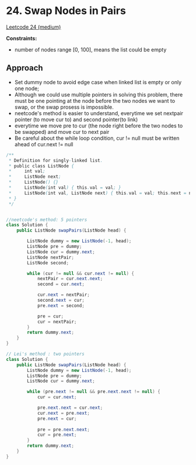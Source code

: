 # 24. Swap Nodes in Pairs
[Leetcode 24 (medium)][24]

[24]: https://leetcode.com/problems/swap-nodes-in-pairs/

**Constraints:**
- number of nodes range [0, 100], means the list could be empty

## Approach
- Set dummy node to avoid edge case when linked list is empty or only one node;
- Although we could use multiple pointers in solving this problem, there must be one pointing at the node before the two nodes we want to swap, or the swap prosess is impossible.
- neetcode's method is easier to understand, everytime we set nextpair pointer (to move cur to) and second pointer(to link)
- everytime we move pre to cur (the node right before the two nodes to be swapped) and move cur to next pair
- Be careful about the while loop condition, cur != null must be written ahead of cur.next != null


```Java
/**
 * Definition for singly-linked list.
 * public class ListNode {
 *     int val;
 *     ListNode next;
 *     ListNode() {}
 *     ListNode(int val) { this.val = val; }
 *     ListNode(int val, ListNode next) { this.val = val; this.next = next; }
 * }
 */


//neetcode's method: 5 pointers
class Solution {
    public ListNode swapPairs(ListNode head) {

        ListNode dummy = new ListNode(-1, head);
        ListNode pre = dummy;
        ListNode cur = dummy.next;
        ListNode nextPair;
        ListNode second;

        while (cur != null && cur.next != null) {
            nextPair = cur.next.next;
            second = cur.next;

            cur.next = nextPair;
            second.next = cur;
            pre.next = second;

            pre = cur;
            cur = nextPair;
        }
        return dummy.next;
    }
}

// Lei's method : two pointers
class Solution {
    public ListNode swapPairs(ListNode head) {
        ListNode dummy = new ListNode(-1, head);
        ListNode pre = dummy;
        ListNode cur = dummy.next;

        while (pre.next != null && pre.next.next != null) {
            cur = cur.next;

            pre.next.next = cur.next;
            cur.next = pre.next;
            pre.next = cur;
            
            pre = pre.next.next;
            cur = pre.next;
        }
        return dummy.next;
    }
}
```